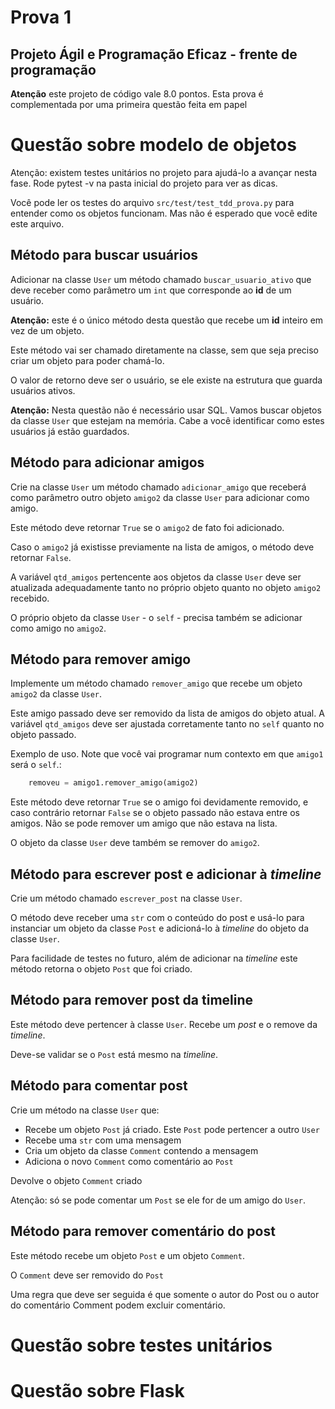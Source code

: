# Prova 1

## Projeto Ágil e Programação Eficaz - frente de programação

**Atenção** este projeto de código vale 8.0 pontos. Esta prova é complementada por uma primeira questão feita em papel 

# Questão sobre modelo de objetos 

Atenção: existem testes unitários no projeto para ajudá-lo a avançar nesta fase. Rode pytest -v na pasta inicial do projeto para ver as dicas. 

Você pode ler os testes do arquivo `src/test/test_tdd_prova.py` para entender como os objetos funcionam. Mas não é esperado que você edite este arquivo. 


## Método para buscar usuários

Adicionar na classe `User` um método chamado `buscar_usuario_ativo` que deve receber como parâmetro um `int` que corresponde ao **id** de um usuário. 

**Atenção:** este é o único método desta questão que recebe um **id** inteiro em vez de um objeto. 

Este método vai ser chamado diretamente na classe, sem que seja preciso criar um objeto para poder chamá-lo. 

O valor de retorno deve ser o usuário, se ele existe na estrutura que guarda usuários ativos.

**Atenção:** Nesta questão não é necessário usar SQL. Vamos buscar objetos da classe `User` que estejam na memória.  Cabe a você identificar como estes usuários já estão guardados. 

## Método para adicionar amigos 

Crie na classe `User` um método chamado `adicionar_amigo` que receberá como parâmetro outro objeto `amigo2` da classe `User` para adicionar como amigo.

Este método deve retornar `True` se o `amigo2` de fato foi adicionado.  

Caso o `amigo2` já existisse previamente na lista de amigos, o método deve retornar `False`.

A variável `qtd_amigos` pertencente aos objetos da classe `User` deve ser atualizada adequadamente tanto no próprio objeto quanto no objeto `amigo2` recebido. 

O próprio objeto da classe `User` - o `self` - precisa também se adicionar como amigo no `amigo2`. 



## Método para remover amigo 

Implemente um método chamado `remover_amigo` que recebe um objeto `amigo2` da classe `User`.

Este amigo passado deve ser removido da lista de amigos do objeto atual.  A variável `qtd_amigos` deve ser ajustada corretamente tanto no `self` quanto no objeto passado.  


Exemplo de uso. Note que você vai programar num contexto em que `amigo1` será o `self`.: 

```python
    removeu = amigo1.remover_amigo(amigo2)
```

Este método deve retornar `True` se o amigo foi devidamente removido, e caso contrário retornar `False` se o objeto passado não estava entre os amigos. Não se pode remover um amigo que não estava na lista. 

O objeto da classe `User` deve também se remover do `amigo2`. 

## Método para escrever post e adicionar à *timeline*

Crie um método chamado `escrever_post` na classe `User`.  

O método deve receber uma `str` com o conteúdo do post e usá-lo para instanciar um objeto da classe `Post` e adicioná-lo à *timeline* do objeto da classe `User`. 

Para facilidade de testes no futuro, além de adicionar na *timeline* este método retorna o objeto `Post` que foi criado. 

## Método para remover post da timeline 

Este método deve pertencer à classe `User`. Recebe um *post* e o remove da *timeline*. 

Deve-se validar se o `Post` está mesmo na *timeline*.

## Método para comentar post 

Crie um método na classe `User` que: 

* Recebe um objeto `Post` já criado. Este `Post` pode pertencer a outro `User`
* Recebe uma `str` com uma mensagem
* Cria um objeto da classe `Comment` contendo a mensagem
* Adiciona o novo `Comment` como comentário ao `Post`

Devolve o objeto `Comment` criado

Atenção: só se pode comentar um `Post` se ele for de um amigo do `User`. 

## Método para remover comentário do post 

Este método recebe um objeto `Post` e um objeto `Comment`.  

O `Comment` deve ser removido do `Post`

Uma regra que deve ser seguida é que somente o autor do Post ou o autor do comentário Comment podem excluir comentário. 


# Questão sobre testes unitários 

# Questão sobre Flask 


